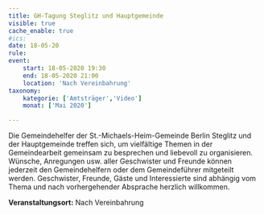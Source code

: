 ```yaml
---
title: GH-Tagung Steglitz und Hauptgemeinde
visible: true
cache_enable: true
#ics: 
date: 18-05-20
rule: 
event:
	start: 18-05-2020 19:30
	end: 18-05-2020 21:00
	location: 'Nach Vereinbahrung'
taxonomy:
	kategorie: ['Amtsträger','Video']
	monat: ['Mai 2020']

---
```

Die Gemeindehelfer der St.-Michaels-Heim-Gemeinde Berlin Steglitz und der Hauptgemeinde treffen sich, um vielfältige Themen in der Gemeindearbeit gemeinsam zu besprechen und liebevoll zu organisieren. Wünsche, Anregungen usw. aller Geschwister und Freunde können jederzeit den Gemeindehelfern oder dem Gemeindeführer mitgeteilt werden. Geschwister, Freunde, Gäste und Interessierte sind abhängig vom Thema und nach vorhergehender Absprache herzlich willkommen.



**Veranstaltungsort:** Nach Vereinbahrung

